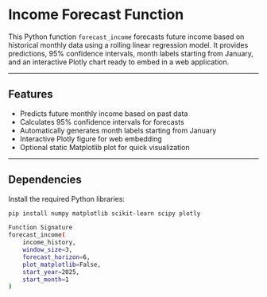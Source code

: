 # Income Forecast Function

This Python function `forecast_income` forecasts future income based on historical monthly data using a rolling linear regression model. It provides predictions, 95% confidence intervals, month labels starting from January, and an interactive Plotly chart ready to embed in a web application.

---

## Features

- Predicts future monthly income based on past data
- Calculates 95% confidence intervals for forecasts
- Automatically generates month labels starting from January
- Interactive Plotly figure for web embedding
- Optional static Matplotlib plot for quick visualization

---

## Dependencies

Install the required Python libraries:

```bash
pip install numpy matplotlib scikit-learn scipy plotly

Function Signature
forecast_income(
    income_history, 
    window_size=3, 
    forecast_horizon=6, 
    plot_matplotlib=False, 
    start_year=2025, 
    start_month=1
)
